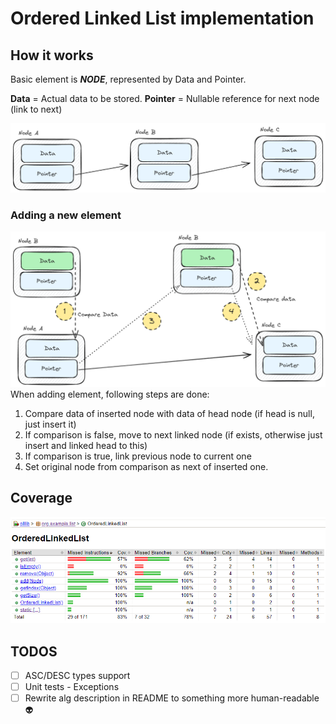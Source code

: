 # Ordered Linked List implementation
## How it works
Basic element is _**NODE**_, represented by Data and Pointer.

**Data** = Actual data to be stored.
**Pointer** = Nullable reference for next node (link to next)

![Basic linked list diagram](docs/diagram_basic.png)

### Adding a new element
![Adding element diagram](docs/diagram_insertion.png)
When adding element, following steps are done:
1. Compare data of inserted node with data of head node (if head is null, just insert it)
2. If comparison is false, move to next linked node (if exists, otherwise just insert and linked head to this)
3. If comparison is true, link previous node to current one
4. Set original node from comparison as next of inserted one.

## Coverage
![jacoco report](docs/jacoco.png)

## TODOS
-[ ] ASC/DESC types support
-[ ] Unit tests - Exceptions
-[ ] Rewrite alg description in README to something more human-readable :alien: